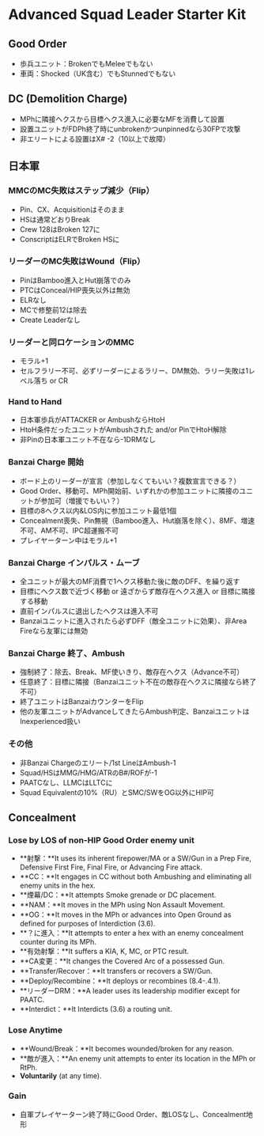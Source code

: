 # Advanced Squad Leader Starter Kit

## Good Order
- 歩兵ユニット：BrokenでもMeleeでもない
- 車両：Shocked（UK含む）でもStunnedでもない

## DC (Demolition Charge)
- MPhに隣接ヘクスから目標ヘクス進入に必要なMFを消費して設置
- 設置ユニットがFDPh終了時にunbrokenかつunpinnedなら30FPで攻撃
- 非エリートによる設置はX# -2（10以上で故障）

## 日本軍
### MMCのMC失敗はステップ減少（Flip）
- Pin、CX、Acquisitionはそのまま
- HSは通常どおりBreak
- Crew 128はBroken 127に
- ConscriptはELRでBroken HSに
### リーダーのMC失敗はWound（Flip）
- PinはBamboo進入とHut崩落でのみ
- PTCはConceal/HIP喪失以外は無効
- ELRなし
- MCで修整前12は除去
- Create Leaderなし
### リーダーと同ロケーションのMMC
- モラル+1
- セルフラリー不可、必ずリーダーによるラリー、DM無効、ラリー失敗は1レベル落ち or CR
### Hand to Hand
- 日本軍歩兵がATTACKER or AmbushならHtoH
- HtoH条件だったユニットがAmbushされた and/or PinでHtoH解除
- 非Pinの日本軍ユニット不在なら-1DRMなし
### Banzai Charge 開始
- ボード上のリーダーが宣言（参加しなくてもいい？複数宣言できる？）
- Good Order、移動可、MPh開始前、いずれかの参加ユニットに隣接のユニットが参加可（増援でもいい？）
- 目標の8ヘクス以内&LOS内に参加ユニット最低1個
- Concealment喪失、Pin無視（Bamboo進入、Hut崩落を除く）、8MF、増速不可、AM不可、IPC超運搬不可
- プレイヤーターン中はモラル+1
### Banzai Charge インパルス・ムーブ
- 全ユニットが最大のMF消費で1ヘクス移動た後に敵のDFF、を繰り返す
- 目標にヘクス数で近づく移動 or 遠ざからず敵存在ヘクス進入 or 目標に隣接する移動
- 直前インパルスに退出したヘクスは進入不可
- Banzaiユニットに進入されたら必ずDFF（敵全ユニットに効果）、非Area Fireなら友軍には無効
### Banzai Charge 終了、Ambush
- 強制終了：除去、Break、MF使いきり、敵存在ヘクス（Advance不可）
- 任意終了：目標に隣接（Banzaiユニット不在の敵存在ヘクスに隣接なら終了不可）
- 終了ユニットはBanzaiカウンターをFlip
- 他の友軍ユニットがAdvanceしてきたらAmbush判定、BanzaiユニットはInexperienced扱い
### その他
- 非Banzai Chargeのエリート/1st LineはAmbush-1
- Squad/HSはMMG/HMG/ATRのB#/ROFが-1
- PAATCなし、LLMCはLLTCに
- Squad Equivalentの10%（RU）とSMC/SWをOG以外にHIP可

## Concealment

### Lose by LOS of non-HIP Good Order enemy unit
- **射撃：**It uses its inherent firepower/MA or a SW/Gun in a Prep Fire, Defensive First Fire, Final Fire, or Advancing Fire attack.
- **CC：**It engages in CC without both Ambushing and eliminating all enemy units in the hex.
- **煙幕/DC：**It attempts Smoke grenade or DC placement.
- **NAM：**It moves in the MPh using Non Assault Movement.
- **OG：**It moves in the MPh or advances into Open Ground as defined for purposes of Interdiction (3.6).
- **？に進入：**It attempts to enter a hex with an enemy concealment counter during its MPh.
- **有効射撃：**It suffers a KIA, K, MC, or PTC result.
- **CA変更：**It changes the Covered Arc of a possessed Gun.
- **Transfer/Recover：**It transfers or recovers a SW/Gun.
- **Deploy/Recombine：**It deploys or recombines (8.4-.4.1).
- **リーダーDRM：**A leader uses its leadership modifier except for PAATC.
- **Interdict：**It Interdicts (3.6) a routing unit.

### Lose Anytime
- **Wound/Break：**It becomes wounded/broken for any reason.
- **敵が進入：**An enemy unit attempts to enter its location in the MPh or RtPh.
- **Voluntarily** (at any time).

### Gain
- 自軍プレイヤーターン終了時にGood Order、敵LOSなし、Concealment地形

